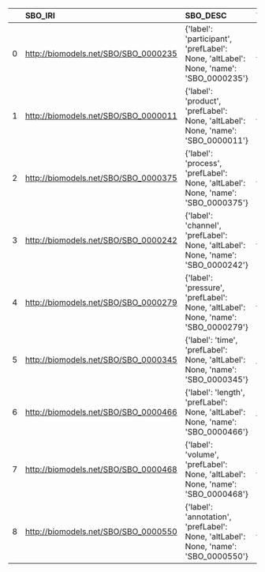 |    | SBO_IRI                              | SBO_DESC                                                                             | VIMMP_IRI                                                        | VIMMP_DESC                                      | VIMMP_DEF   |
|---:|:-------------------------------------|:-------------------------------------------------------------------------------------|:-----------------------------------------------------------------|:------------------------------------------------|:------------|
|  0 | http://biomodels.net/SBO/SBO_0000235 | {'label': 'participant', 'prefLabel': None, 'altLabel': None, 'name': 'SBO_0000235'} | https://purl.vimmp.eu/semantics/alignment/emmo1s.ttl#Participant | {'label': 'participant', 'name': 'participant'} | []          |
|  1 | http://biomodels.net/SBO/SBO_0000011 | {'label': 'product', 'prefLabel': None, 'altLabel': None, 'name': 'SBO_0000011'}     | https://emmc.eu/semantics/evmpo/evmpo.ttl#product                | {'name': 'product'}                             | []          |
|  2 | http://biomodels.net/SBO/SBO_0000375 | {'label': 'process', 'prefLabel': None, 'altLabel': None, 'name': 'SBO_0000375'}     | https://emmc.eu/semantics/evmpo/evmpo.ttl#process                | {'name': 'process'}                             | []          |
|  3 | http://biomodels.net/SBO/SBO_0000242 | {'label': 'channel', 'prefLabel': None, 'altLabel': None, 'name': 'SBO_0000242'}     | https://purl.vimmp.eu/semantics/macro/macro.ttl#channel          | {'name': 'channel'}                             | []          |
|  4 | http://biomodels.net/SBO/SBO_0000279 | {'label': 'pressure', 'prefLabel': None, 'altLabel': None, 'name': 'SBO_0000279'}    | https://purl.vimmp.eu/semantics/vov/vov.ttl#pressure             | {'name': 'pressure'}                            | []          |
|  5 | http://biomodels.net/SBO/SBO_0000345 | {'label': 'time', 'prefLabel': None, 'altLabel': None, 'name': 'SBO_0000345'}        | https://purl.vimmp.eu/semantics/vov/vov.ttl#time                 | {'name': 'time'}                                | []          |
|  6 | http://biomodels.net/SBO/SBO_0000466 | {'label': 'length', 'prefLabel': None, 'altLabel': None, 'name': 'SBO_0000466'}      | https://purl.vimmp.eu/semantics/vov/vov.ttl#length               | {'name': 'length'}                              | []          |
|  7 | http://biomodels.net/SBO/SBO_0000468 | {'label': 'volume', 'prefLabel': None, 'altLabel': None, 'name': 'SBO_0000468'}      | https://purl.vimmp.eu/semantics/vov/vov.ttl#volume               | {'name': 'volume'}                              | []          |
|  8 | http://biomodels.net/SBO/SBO_0000550 | {'label': 'annotation', 'prefLabel': None, 'altLabel': None, 'name': 'SBO_0000550'}  | https://emmc.eu/semantics/evmpo/evmpo.ttl#annotation             | {'name': 'annotation'}                          | []          |